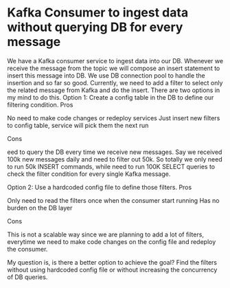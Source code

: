 
# Kafka Consumer to ingest data without querying DB for every message

We have a Kafka consumer service to ingest data into our DB. Whenever we receive the message from the topic we will compose an insert statement to insert this message into DB. We use DB connection pool to handle the insertion and so far so good.
Currently, we need to add a filter to select only the related message from Kafka and do the insert. There are two options in my mind to do this.
Option 1:  Create a config table in the DB to define our filtering condition.
Pros

No need to make code changes or redeploy services
Just insert new filters to config table, service will pick them the next run

Cons

eed to query the DB every time we receive new messages.
Say we received 100k new messages daily and need to filter out 50k. So totally we only need to run 50k INSERT commands, while need to run 100K SELECT queries to check the filter condition for every single Kafka message.

Option 2: Use a hardcoded config file to define those filters.
Pros

Only need to read the filters once when the consumer start running
Has no burden on the DB layer

Cons

This is not a scalable way since we are planning to add a lot of filters, everytime we need to make code changes on the config file and redeploy the consumer.

My question is, is there a better option to achieve the goal? Find the filters without using hardcoded config file or without increasing the concurrency of DB queries.

        